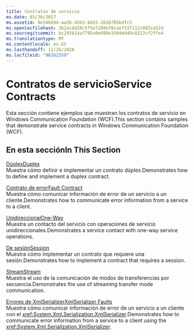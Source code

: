 ```yaml
---
title: Contratos de servicio
ms.date: 03/30/2017
ms.assetid: 9e34b694-aa56-45b3-8dd1-2616705b4fc5
ms.openlocfilehash: 3b2acdd10c5f5e7280ef8caef537112c083ce52d
ms.sourcegitcommit: bc293b14af795e0e999e3304dd40c0222cf2ffe4
ms.translationtype: MT
ms.contentlocale: es-ES
ms.lasthandoff: 11/26/2020
ms.locfileid: "96262559"
---
```

# <a name="service-contracts"></a><span data-ttu-id="16252-102">Contratos de servicio</span><span class="sxs-lookup"><span data-stu-id="16252-102">Service Contracts</span></span>

<span data-ttu-id="16252-103">Esta sección contiene ejemplos que muestran los contratos de servicio en Windows Communication Foundation (WCF).</span><span class="sxs-lookup"><span data-stu-id="16252-103">This section contains samples that demonstrate service contracts in Windows Communication Foundation (WCF).</span></span>  
  
## <a name="in-this-section"></a><span data-ttu-id="16252-104">En esta sección</span><span class="sxs-lookup"><span data-stu-id="16252-104">In This Section</span></span>  

 [<span data-ttu-id="16252-105">Dúplex</span><span class="sxs-lookup"><span data-stu-id="16252-105">Duplex</span></span>](duplex.md)  
 <span data-ttu-id="16252-106">Muestra cómo definir e implementar un contrato dúplex.</span><span class="sxs-lookup"><span data-stu-id="16252-106">Demonstrates how to define and implement a duplex contract.</span></span>  
  
 [<span data-ttu-id="16252-107">Contrato de error</span><span class="sxs-lookup"><span data-stu-id="16252-107">Fault Contract</span></span>](fault-contract.md)  
 <span data-ttu-id="16252-108">Muestra cómo comunicar información de error de un servicio a un cliente.</span><span class="sxs-lookup"><span data-stu-id="16252-108">Demonstrates how to communicate error information from a service to a client.</span></span>  
  
 [<span data-ttu-id="16252-109">Unidireccional</span><span class="sxs-lookup"><span data-stu-id="16252-109">One-Way</span></span>](one-way.md)  
 <span data-ttu-id="16252-110">Muestra un contacto del servicio con operaciones de servicio unidireccionales.</span><span class="sxs-lookup"><span data-stu-id="16252-110">Demonstrates a service contact with one-way service operations.</span></span>  
  
 [<span data-ttu-id="16252-111">De sesión</span><span class="sxs-lookup"><span data-stu-id="16252-111">Session</span></span>](session.md)  
 <span data-ttu-id="16252-112">Muestra cómo implementar un contrato que requiere una sesión.</span><span class="sxs-lookup"><span data-stu-id="16252-112">Demonstrates how to implement a contract that requires a session.</span></span>  
  
 [<span data-ttu-id="16252-113">Stream</span><span class="sxs-lookup"><span data-stu-id="16252-113">Stream</span></span>](stream.md)  
 <span data-ttu-id="16252-114">Muestra el uso de la comunicación de modos de transferencias por secuencia.</span><span class="sxs-lookup"><span data-stu-id="16252-114">Demonstrates the use of streaming transfer mode communication.</span></span>  
  
 [<span data-ttu-id="16252-115">Errores de XmlSerializer</span><span class="sxs-lookup"><span data-stu-id="16252-115">XmlSerializer Faults</span></span>](xmlserializer-faults.md)  
 <span data-ttu-id="16252-116">Muestra cómo comunicar información de error de un servicio a un cliente con el <xref:System.Xml.Serialization.XmlSerializer>.</span><span class="sxs-lookup"><span data-stu-id="16252-116">Demonstrates how to communicate error information from a service to a client using the <xref:System.Xml.Serialization.XmlSerializer>.</span></span>
